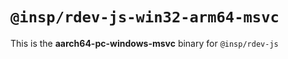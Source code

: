 # `@insp/rdev-js-win32-arm64-msvc`

This is the **aarch64-pc-windows-msvc** binary for `@insp/rdev-js`
